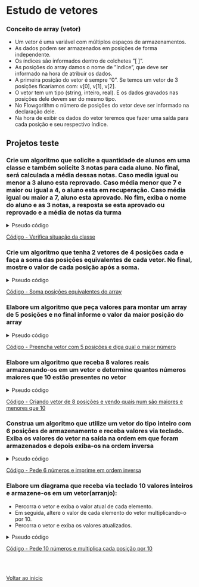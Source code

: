 # Estudo de vetores

### Conceito de array (vetor)

- Um vetor é uma variável com múltiplos espaços de armazenamentos.
- As dados podem ser armazenados em posições de forma independente.
- Os índices são informados dentro de colchetes ”[ ]”.
- As posições do array damos o nome de ”índice”, que deve ser informado na hora de atribuir os dados.
- A primeira posição do vetor é sempre “0”. Se temos um vetor de 3 posições ficaríamos com: v[0], v[1], v[2].
- O vetor tem um tipo (string, inteiro, real). E os dados gravados nas posições dele devem ser do mesmo tipo.
- No Flowgorithm o número de posições do vetor deve ser informado na declaração dele.
- Na hora de exibir os dados do vetor teremos que fazer uma saída para cada posição e seu respectivo índice.

## Projetos teste
### Crie um algoritmo que solicite a quantidade de alunos em uma classe e também solicite 3 notas para cada aluno. No final, será calculada a média dessas notas. Caso media igual ou menor a 3 aluno esta reprovado. Caso média menor que 7 e maior ou igual a 4, o aluno esta em recuperação. Caso média igual ou maior a 7, aluno esta aprovado. No fim, exiba o nome do aluno e as 3 notas, a resposta se esta aprovado ou reprovado e a média de notas da turma


<details>
<summary>Pseudo código</summary>


```
Function Main
    ... Variável número de alunos da classe.
    Declare Integer numAlunos
    
    ... Variável para iterar os laços
    Declare Integer i
    
    ... Solicitando número de alunos.
    Output "Digite quantos alunos tem na classe: "
    Input numAlunos
    
    ... Array para guardar nome de alunos
    Declare String Array arrayNomeAlunos[numAlunos]
    
    ... Array para guardar a cada nota separadamente
    Declare Real Array arrayNota1[numAlunos]
    Declare Real Array arrayNota2[numAlunos]
    Declare Real Array arrayNota3[numAlunos]
    Declare String Array arraySituacao[numAlunos]
    
    ... Variáveis para incremento de valores (Todas iniciando em zero)
    Declare Real somaNotas
    
    Assign somaNotas = 0
    Declare Integer somaAprov
    
    Assign somaAprov = 0
    Declare Integer somaRecu
    
    Assign somaRecu = 0
    Declare Integer somaReprov
    
    Assign somaReprov = 0
    
    ... Variável para calcular a média  de notas do aluno
    Declare Real mediaNotas
    
    ... Laço para preencher arrayNomeAlunos e arrayNota1, arrayNota2, arrayNota3
    For i = 0 to numAlunos -1
        
        ... Pedindo e guardando nome do aluno no "arrayNomeAlunos"
        Output "Digite o nome do " &i + 1 &"° aluno de " &numAlunos
        Input arrayNomeAlunos[i]
        
        ... Solicitando e guardando a 1° nota no "arrayNota1"
        Output "Digite a 1° nota do aluno: "
        Input arrayNota1[i]
        
        ... Solicitando e guardando a 2° nota no "arrayNota2"
        Output "Digite a 2° nota do aluno: "
        Input arrayNota2[i]
        
        ... Solicitando e guardando a 3° nota no "arrayNota3"
        Output "Digite a 3° nota do aluno: "
        Input arrayNota3[i]
        
        ... Somando as notas totais na variável "somaNotas"
        Assign somaNotas = arrayNota1[i] + arraynota2[i] + arrayNota3[i]
        
        ... Calculando a média
        Assign mediaNotas = (arrayNota1[i] + arrayNota2[i] + arrayNota3[i]) / 3
        
        ... Verificando se o aluno esta aprovado, em recuperação ou reprovado (Decisão) e somando nos seus respectivos incrementadores 
        If mediaNotas >= 7
            Assign arraySituacao[i] = "Aluno aprovado"
            Assign somaAprov = somaAprov + 1
        False:
            If mediaNotas >= 4
                Assign arraySituacao[i] = "Aluno em recuperação"
                Assign somaRecu = somaRecu + 1
            False:
                Assign arraySituacao[i] = "Aluno Reprovado"
                Assign somaReprov = somaReprov +  1
            End
        End
    End
    
    ... Variável para guardar média geral de notas da turma
    Declare Real mediaGeralNotas
    
    ... Calculando e guardando a média geral de notas
    Assign mediaGeralNotas = somaNotas / (numAlunos * 3)
    
    ... Mostrando dados na tela
    Output "Metadados da classe"
    Output "O total de alunos da classe é: " &numAlunos
    Output "A média de notas da turma é: " &mediaGeralNotas
    Output "A quantidade de aprovados é: " &somaAprov
    Output "A quantidade de alunos em recuperação é: " &somaRecu
    Output "A quantidade de alunos reprovados é: " &somaReprov
    
    ... Mostrando dados de alunos com laço "for"
    Output "Mostrando dados de alunos"
    For i = 0 to numAlunos - 1
        
        ... Mostrando nomes
        Output i + 1 &"° aluno de " &numAlunos
        Output "Nome: " &arrayNomeAlunos[i]
        
        ... Mostrando nota 1, 2 e 3
        Output "1° nota: " &arrayNota1[i]
        Output "2° nota: " &arrayNota2[i]
        Output "3° nota: " &arrayNota3[i]
        
        ... Mostrando situação do aluno (Aprovado/ recuperação/ reprovado)
        Output "A média do aluno é: "&mediaNotas
        Output "Situação do aluno: " &arraySituacao[i]
    End
End
```

</details>

[Código - Verifica situação da classe](/Arquivos/Codigos/21%20Verifica%20situa%C3%A7%C3%A3o%20da%20classe.fprg)

### Crie um algoritmo que tenha 2 vetores de 4 posições cada e faça a soma das posições equivalentes de cada vetor. No  final, mostre o valor de cada posição após a soma.

<details>
<summary>Pseudo código</summary>

```
Function Main
    ... Variáveis vetores  
    ... 
    Declare Integer Array array1[4]
    Declare Integer Array array2[4]
    Declare Integer Array arraySoma[4]
    
    ... Variável para iterador de laços
    Declare Integer i
    
    ... Laço para prencher array1
    For i = 0 to 3
        Output "Array1 ,número " &i+ 1 &" de 4| Digite um número:"
        Input array1[i]
    End
    
    ... Laço para prencher array2
    For i = 0 to 3
        Output "Array2 ,número " &i+ 1 &" de 4| Digite um número:"
        Input array2[i]
    End
    
    ... Laço para executar a soma das posições de vetor 1 com vetor 2
    For i = 0 to 3
        Assign arraySoma[i] = array1[i] + array2[i]
        Output array1[i] &" + " &array2[i] &" = " &arraySoma[i]
    End
End    

```
</details>

[Código - Soma posições equivalentes do array](/Arquivos/Codigos/22%20Soma%20posi%C3%A7%C3%B5es%20equivalentes%20do%20array.fprg)


### Elabore um algoritmo que peça valores para montar um array de 5 posições e no final informe o valor da maior posição do array

<details>
<summary>Pseudo código</summary>

```
Function Main
    ... Variável array de 5 posições
    Declare Integer Array array5Pos[5]
    
    ... Variável para iterar o laço 
    ... 
    Declare Integer i
    
    ... Variável para armazenar o maior número do vetor
    Declare Integer maiorNum
    
    ... Laço solicitando números para preencher o array de 5 posições
    For i = 0 to 4
        Output "Digite um valor para a posição " &i +1 &" do array:"
        Input array5Pos[i]
    End
    
    ... Inicializando a variável "maiorNum" com posição válida do vetor (geralmente a primeira)
    Assign maiorNum = array5Pos[0]
    
    ... Laço de comparação da posição assumida por "maiorNum" com as demais posições do vetor "array5pos"
    For i = 0 to 4
        
        ... Vendo se será necessária a alteração de "maiorNum" (Decisão)
        If maiorNum < array5pos[i]
            Assign maiorNum = array5pos[i]
        End
    End
    
    ... Exibindo maior número do vetor na tela
    Output "O maior número do vetor é: " &maiorNum
End

```

</details>

[Código - Preencha vetor com 5 posições e diga qual o maior número](/Arquivos/Codigos/23%20Preencha%20vetor%20com%205%20pos%20e%20diga%20o%20maior%20n%C3%BAmero%20do%20vetor.fprg)


### Elabore um algoritmo que receba 8 valores reais armazenando-os em um vetor e determine quantos números maiores que 10 estão presentes no vetor

<details>
<summary>Pseudo código</summary>

```
Function Main
    ... Variável vetor de 8 posições
    Declare Real Array array8Pos[8]
    
    ... 
    ... Variável para iterar laço
    Declare Integer i
    
    ... Variavies para somar números maiores ou menores que 10.
    Declare Integer somaNumMenor10
    
    Assign somaNumMenor10 = 0
    Declare Integer somaNumMaior10
    
    Assign somaNumMaior10 = 0
    
    ... Variável com o valor 10 para comparações. Iniciada com o valor 10
    Declare Integer comp10
    
    Assign comp10 = 10
    
    ... Laço para preencher "array8Pos"
    For i = 0 to 7
        Output "Digite um número para a posição " &i+1 &" de 8 do vetor:"
        Input array8Pos[i]
        
        ... Decisão caso encontre número na posição de "array8Pos" maior que 10
        If array8Pos[i] > comp10
            Assign somaNumMaior10 = somaNumMaior10 + 1
            Output "Numer´maior que 10."
        False:
            Assign somaNumMenor10 = somaNumMenor10 + 1
            Output "Número menor que 10"
        End
    End
    
    ... Mostrando dados na tela
    Output "No vetor temos " &somaNumMaior10 &" maiores que 10."
    Output "No vetor temos " &somaNumMenor10 &" menores que 10."
End

```

</details>


[Código - Criando vetor de 8 posições e vendo quais num são maiores e menores que 10](/Arquivos/Codigos/24%20Criando%20vetorde%208%20pos%20e%20dizendo%20quantos%20n%C3%BAmeros%20s%C3%A3o%20maiores%20ou%20menores%20que%2010.fprg)


### Construa um algoritmo que utilize um vetor do tipo inteiro com 6 posições de armazenamento e receba valores via teclado. Exiba os valores do vetor na saída na ordem em que foram armazenados e depois exiba-os na ordem inversa

<details>
<summary>Pseudo código</summary>

```
Function Main
    ... Variável para iterar os laços.
    Declare Integer i
    
    ... Criando variável vetor de 6 posições
    Declare Integer Array array6Pos[6]
    
    Output "Vamos preencher o vetor  com 6 números."
    
    ... Laço para solicitar dados e prencher o vetor
    For i = 0 to 5
        Output "Digite o " &i +  1 &"° de 6"
        Input array6Pos[i]
    End
    
    ... Laço para exibir os números como digitados
    Output "Os 6 números são:"
    For i = 0 to 5
        Output i + 1 &"° de 6 :" &array6Pos[i]
    End
    
    ... Laços para imprimir os números em ordem inversa
    Output "Os números em ordem inversa ficam:"
    For i = 5 to 0 decreasing
        Output i + 1 &"° de 6 :" &array6Pos[i]
    End
End

```

</details>


[Código - Pede 6 números e imprime em ordem inversa](/Arquivos/Codigos/25%20Pede%206%20e%20mostram%20os%20n%C3%BAmeros%20na%20ordem%20normal%20e%20inversa.fprg)


### Elabore um diagrama que receba via teclado 10 valores inteiros e armazene-os em um vetor(arranjo):

- Percorra o vetor e exiba o valor atual de cada elemento.
- Em seguida, altere o valor de cada elemento do vetor multiplicando-o por 10.
- Percorra o vetor e exiba os valores atualizados.

<details>
<summary>Pseudo código</summary>

```
Function Main
    ... Variável para iteração de laços
    Declare Integer i
    
    ... Variável array de 10 posições
    Declare Integer Array array10Pos[10]
    
    ... Laço para solicitar dados e preencher o array
    Output "Precisamos preencher o array com 10 números."
    For i = 0 to 9
        Output "Digite o " &i+1 &"° número de 10"
        Input array10Pos[i]
    End
    
    ... Laço para mostarr o array completo
    Output "O array completo ficou: "
    For i = 0 to 9
        Output i + 1 &"° número de 10: " &array10Pos[i]
    End
    
    ... Laço para multiplicar cada posição do array montado por 10
    Output "Array com cada posição multiplicada por 10."
    For i = 0 to 9
        Assign array10Pos[i] = array10Pos[i] * 10
        Output i + 1 &"° número de 10: " &array10Pos[i]
    End
End

```

</details>

[Código - Pede 10 números e multiplica cada posição por 10](/Arquivos/Codigos/26%20Pede%2010%20n%C3%BAmeros%20e%20multiplica%20cada%20posi%C3%A7%C3%A3o%20por%2010.fprg)


<br>

<br>

[Voltar ao inicio](/README.md)